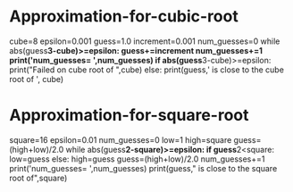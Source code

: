 # Approximation-for-cubic-root
cube=8
epsilon=0.001
guess=1.0
increment=0.001
num_guesses=0
while abs(guess**3-cube)>=epsilon:
     guess+=increment
     num_guesses+=1
print('num_guesses= ',num_guesses)
if abs(guess**3-cube)>=epsilon:
    print("Failed on cube root of ",cube)
else:
    print(guess,' is close to the cube root of ', cube)
    
 # Approximation-for-square-root
 square=16
epsilon=0.01
num_guesses=0
low=1
high=square
guess=(high+low)/2.0
while abs(guess**2-square)>=epsilon:
    if guess**2<square:
        low=guess
    else:
        high=guess
    guess=(high+low)/2.0
    num_guesses+=1
print('num_guesses= ',num_guesses)
print(guess," is close to the square root of",square)
